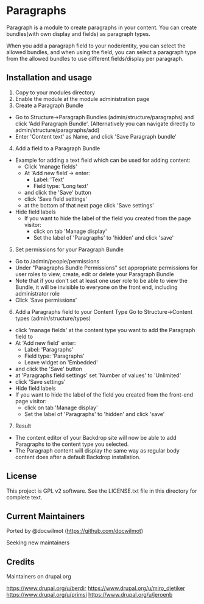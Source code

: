 Paragraphs
==========

Paragraph is a module to create paragraphs in your content.
You can create bundles(with own display and fields) as paragraph types.

When you add a paragraph field to your node/entity, you can select the allowed bundles, and when using the field, you can select a paragraph type from the allowed bundles to use different fields/display per paragraph.


Installation and usage
------------

1. Copy  to your modules directory
2. Enable the module at the module administration page
3. Create a Paragraph Bundle
  - Go to Structure->Paragraph Bundles (admin/structure/paragraphs) and click 'Add Paragraph Bundle'. (Alternatively you can navigate directly to admin/structure/paragraphs/add)
  - Enter 'Content text' as Name, and click 'Save Paragraph bundle'
4. Add a field to a Paragraph Bundle
  - Example for adding a text field which can be used for adding content:
    - Click 'manage fields'
    - At 'Add new field'-> enter:
      - Label: 'Text'
      - Field type: 'Long text' 
    - and click the 'Save' button
    - click 'Save field settings'
    - at the bottom of that next page click 'Save settings'
  - Hide field labels
    - If you want to hide the label of the field you created from the page visitor:
      - click on tab 'Manage display'
      - Set the label of 'Paragraphs' to 'hidden' and click 'save'
5. Set permissions for your Paragraph Bundle
  - Go to /admin/people/permissions
  - Under "Paragraphs Bundle Permissions" set appropriate permissions for user roles to view, create, edit or delete your Paragraph Bundle
  - Note that if you don't set at least one user role to be able to view the Bundle, it will be invisible to everyone on the front end, including administrator role
  - Click 'Save permissions'
6. Add a Paragraphs field to your Content Type
  Go to Structure->Content types (admin/structure/types)
  - click 'manage fields' at the content type you want to add the Paragraph field to
  - At 'Add new field' enter:
    - Label: 'Paragraphs'
    - Field type: 'Paragraphs'
    - Leave widget on 'Embedded'
  - and click the 'Save' button
  - at 'Paragraphs field settings' set 'Number of values' to 'Unlimited'
  - click 'Save settings'
  - Hide field labels
  - If you want to hide the label of the field you created from the front-end page visitor:
    - click on tab 'Manage display'
    - Set the label of 'Paragraphs' to 'hidden' and click 'save'
7. Result
  - The content editor of your Backdrop site will now be able to add Paragraphs to the content type you selected.
  - The Paragraph content will display the same way as regular body content does after a default Backdrop installation.

License
-------

This project is GPL v2 software. See the LICENSE.txt file in this directory for
complete text.

Current Maintainers
-------------------

 Ported by @docwilmot (https://github.com/docwilmot)
 
 Seeking new maintainers

Credits
-------

Maintainers on drupal.org

https://www.drupal.org/u/berdir
https://www.drupal.org/u/miro_dietiker
https://www.drupal.org/u/primsi
https://www.drupal.org/u/jeroenb